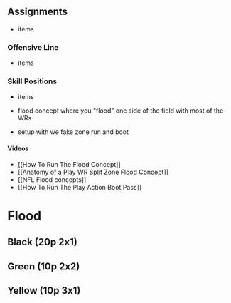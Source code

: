 ## Assignments
- items

### Offensive Line
- items

### Skill Positions
- items

- flood concept where you "flood" one side of the field with most of the WRs
- setup with we fake zone run and boot
#### Videos
- [[How To Run The Flood Concept]]
- [[Anatomy of a Play WR Split Zone Flood Concept]]
- [[NFL Flood concepts]]
- [[How To Run The Play Action Boot Pass]]
# Flood

## Black (20p 2x1)

## Green (10p 2x2)

## Yellow (10p 3x1)